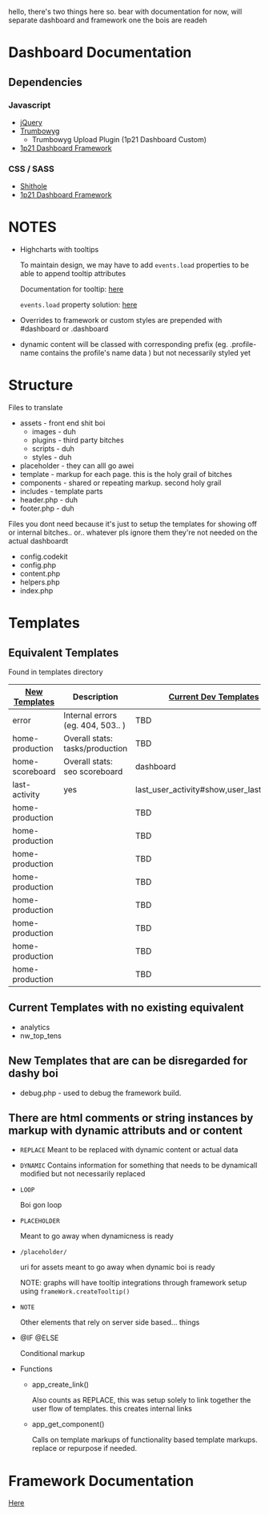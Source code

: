 hello, there's two things here so. bear with documentation for now, 
will separate dashboard and framework one the bois are readeh



# Dashboard Documentation

## Dependencies
### Javascript
*	[jQuery](https://jquery.com/)
*	[Trumbowyg](https://alex-d.github.io/Trumbowyg/)
	*	Trumbowyg Upload Plugin (1p21 Dashboard Custom)
*	[1p21 Dashboard Framework](https://github.com/samzabala)



### CSS / SASS
*	[Shithole](https://github.com/samzabala)
*	[1p21 Dashboard Framework](https://github.com/samzabala)


#	NOTES

*	Highcharts with tooltips

	To maintain design, we may have to add `events.load` properties to be able to append tooltip attributes

	Documentation for tooltip: [here](assets/plugins/framework/docs/sections/components/tooltip.md)

	`events.load` property solution: [here](https://stackoverflow.com/questions/25493472/rendering-html-data-attributes-on-highcharts-series)

*	Overrides to framework or custom styles are prepended with #dashboard or .dashboard

*	dynamic content will be classed with corresponding prefix (eg. .profile-name contains the profile's name data ) but not necessarily styled yet

# Structure 

Files to translate
* assets - front end shit boi
	* images - duh
	* plugins - third party bitches
	* scripts - duh
	* styles - duh
* placeholder - they can alll go awei
* template - markup for each page. this is the holy grail of bitches
* components - shared or repeating markup. second holy grail
* includes - template parts
* header.php - duh
* footer.php - duh

Files you dont need because it's just to setup the templates for showing off or internal bitches.. or.. whatever pls ignore them they're not needed on the actual dashboardt 
* config.codekit
* config.php
* content.php
* helpers.php
* index.php

# Templates

## Equivalent Templates

Found in templates directory

| [New Templates](https://github.com/samzabala/1p21dashboardframework) | Description | [Current Dev Templates](https://github.com/mjp92067/seo_scoreboard) | 
| -- | -- | -- |
| error | Internal errors (eg. 404, 503.. )| TBD |
| home-production | Overall stats: tasks/production | TBD |
| home-scoreboard | Overall stats: seo scoreboard | dashboard |
| last-activity | yes | last_user_activity#show,user_last_activity |
| home-production | | TBD |
| home-production | | TBD |
| home-production | | TBD |
| home-production | | TBD |
| home-production | | TBD |
| home-production | | TBD |
| home-production | | TBD |
| home-production | | TBD |


## Current Templates with no existing equivalent
* analytics
* nw_top_tens

## New Templates that are can be disregarded for dashy boi 

* debug.php - used to debug the framework build.


## There are html comments or string instances by markup with dynamic attributs and or content

*	`REPLACE`
	Meant to be replaced with dynamic content or actual data

*	`DYNAMIC`
	Contains information for something that needs to be dynamicall modified but not necessarily replaced

*	`LOOP`

	Boi gon loop

*	`PLACEHOLDER`

	Meant to go away when dynamicness is ready

*	`/placeholder/`

	uri for assets meant to go away when dynamic boi is ready

	NOTE: graphs will have tooltip integrations through framework setup using `frameWork.createTooltip()` 

*	`NOTE`

	Other elements that rely on server side based... things

*	@IF @ELSE

	Conditional markup

*	Functions

	*	app_create_link()

		Also counts as REPLACE, this was setup solely to link together the user flow of templates. this creates internal links

	*	app_get_component()

		Calls on template markups of functionality based template markups. replace or repurpose if needed.

# Framework Documentation
[Here](assets/plugins/framework/readme.md)